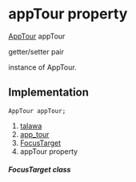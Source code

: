 
<div>

# appTour property

</div>


[AppTour](../../models_app_tour/AppTour-class.html) appTour


getter/setter pair




instance of AppTour.



## Implementation

``` language-dart
AppTour appTour;
```







1.  [talawa](../../index.html)
2.  [app_tour](../../models_app_tour/)
3.  [FocusTarget](../../models_app_tour/FocusTarget-class.html)
4.  appTour property

##### FocusTarget class







